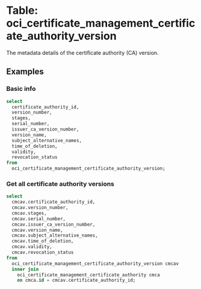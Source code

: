 # Table: oci_certificate_management_certificate_authority_version

The metadata details of the certificate authority (CA) version.

## Examples

### Basic info

```sql
select
  certificate_authority_id,
  version_number,
  stages,
  serial_number,
  issuer_ca_version_number,
  version_name,
  subject_alternative_names,
  time_of_deletion,
  validity,
  revocation_status 
from
  oci_certificate_management_certificate_authority_version;
```

### Get all certificate authority versions
```sql
select
  cmcav.certificate_authority_id,
  cmcav.version_number,
  cmcav.stages,
  cmcav.serial_number,
  cmcav.issuer_ca_version_number,
  cmcav.version_name,
  cmcav.subject_alternative_names,
  cmcav.time_of_deletion,
  cmcav.validity,
  cmcav.revocation_status 
from
  oci_certificate_management_certificate_authority_version cmcav 
  inner join
    oci_certificate_management_certificate_authority cmca 
    on cmca.id = cmcav.certificate_authority_id;
```
